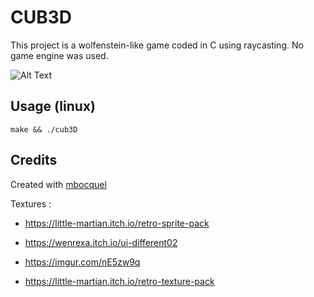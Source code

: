 # CUB3D

This project is a wolfenstein-like game coded in C using raycasting. No game engine was used.

![Alt Text](./readme/game.gif)

## Usage (linux)

```console
make && ./cub3D
```

## Credits

Created with [mbocquel](https://github.com/mbocquel)

Textures :
- https://little-martian.itch.io/retro-sprite-pack

- https://wenrexa.itch.io/ui-different02

- https://imgur.com/nE5zw9q

- https://little-martian.itch.io/retro-texture-pack